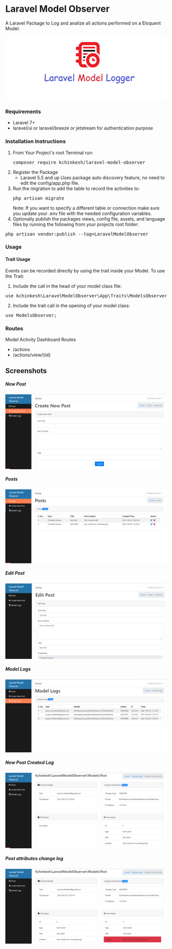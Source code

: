 # Laravel Model Observer
A Laravel Package to Log and analize all actions performed on a Eloquent Model.

![Laravel Model Logger](https://github.com/Kchinkesh/Laravel-Model-Observer/blob/main/logger.png?raw=true)

### Requirements
- Laravel 7+
- laravel/ui or laravel/breeze or jetstream for authentication purpose

### Installation Instructions
1. From Your Project's root Terminal run:
   <pre>composer require kchinkesh/laravel-model-observer</pre>
2. Register the Package
   - Laravel 5.5 and up Uses package auto discovery feature, no need to edit the config/app.php file.
3. Run the migration to add the table to record the activities to:
   <pre>php artisan migrate</pre>
   Note: If you want to specify a different table or connection make sure you update your .env file with the needed configuration variables.
4. Optionally publish the packages views, config file, assets, and language files by running the following from your projects root folder:
<pre>php artisan vendor:publish --tag=LaravelModelObserver</pre>
### Usage
#### Trait Usage
Events can be recorded directly by using the trait inside your Model.
To use the Trait:
1. Include the call in the head of your model class file:
<pre>use kchinkesh\LaravelModelObserver\App\Traits\ModelsObserver;</pre>
2. Include the trait call in the opening of your model class:
<pre>use ModelsObserver;</pre>
### Routes
Model Activity Dashboard Routes
 - /actions
 - /actions/view/{id}
## Screenshots
##### New Post
![New Post](https://github.com/kchinkesh/Laravel-Model-Observer/blob/main/create.png)
##### Posts 
![Posts](https://github.com/kchinkesh/Laravel-Model-Observer/blob/main/posts.png)
##### Edit Post
![Edit Post](https://github.com/kchinkesh/Laravel-Model-Observer/blob/main/edit.png)
##### Model Logs
![Logs](https://github.com/kchinkesh/Laravel-Model-Observer/blob/main/logs.png)
##### New Post Created Log
![New](https://github.com/kchinkesh/Laravel-Model-Observer/blob/main/deatil_create.png)
##### Post attributes change log
![Change](https://github.com/kchinkesh/Laravel-Model-Observer/blob/main/detail_change.png)
